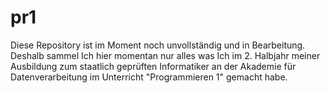 # pr1
Diese Repository ist im Moment noch unvollständig und in Bearbeitung. Deshalb sammel Ich hier momentan nur alles was Ich im 2. Halbjahr meiner Ausbildung zum staatlich geprüften Informatiker an der Akademie für Datenverarbeitung im Unterricht "Programmieren 1" gemacht habe.
